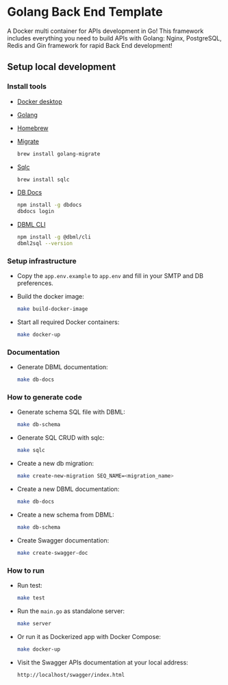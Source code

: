 # Golang Back End Template

A Docker multi container for APIs development in Go!
This framework includes everything you need to build APIs with Golang: Nginx, PostgreSQL, Redis and Gin framework for rapid Back End development!

## Setup local development

### Install tools

- [Docker desktop](https://www.docker.com/products/docker-desktop)
- [Golang](https://golang.org/)
- [Homebrew](https://brew.sh/)
- [Migrate](https://github.com/golang-migrate/migrate/tree/master/cmd/migrate)

    ```bash
    brew install golang-migrate
    ```

- [Sqlc](https://github.com/kyleconroy/sqlc#installation)

    ```bash
    brew install sqlc
    ```

- [DB Docs](https://dbdocs.io/docs)

    ```bash
    npm install -g dbdocs
    dbdocs login
    ```

- [DBML CLI](https://www.dbml.org/cli/#installation)

    ```bash
    npm install -g @dbml/cli
    dbml2sql --version
    ```


### Setup infrastructure

- Copy the ```app.env.example``` to ```app.env``` and fill in your SMTP and DB preferences.

- Build the docker image:

    ```bash
    make build-docker-image
    ```

- Start all required Docker containers:

    ```bash
    make docker-up
    ```

### Documentation

- Generate DBML documentation:

    ```bash
    make db-docs
    ```

### How to generate code

- Generate schema SQL file with DBML:

    ```bash
    make db-schema
    ```

- Generate SQL CRUD with sqlc:

    ```bash
    make sqlc
    ```

- Create a new db migration:

    ```bash
    make create-new-migration SEQ_NAME=<migration_name>
    ```

- Create a new DBML documentation:

    ```bash
    make db-docs
    ```

- Create a new schema from DBML:

    ```bash
    make db-schema
    ```

- Create Swagger documentation:

    ```bash
    make create-swagger-doc
    ```

### How to run

- Run test:

    ```bash
    make test
    ```

- Run the ```main.go``` as standalone server:

    ```bash
    make server
    ```

- Or run it as Dockerized app with Docker Compose:

    ```bash
    make docker-up
    ```

- Visit the Swagger APIs documentation at your local address:

    ```
    http://localhost/swagger/index.html
    ```
